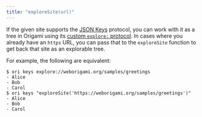 ```yaml
---
title: "exploreSite(url)"
---
```


If the given site supports the [JSON Keys](/async-tree/jsonKeys.html) protocol, you can work with it as a tree in Origami using its [custom `explore:` protocol](/async-tree/jsonKeys.html#origami-support-for-json-keys). In cases where you already have an `https` URL, you can pass that to the `exploreSite` function to get back that site as an explorable tree.

For example, the following are equivalent:

```console
$ ori keys explore://weborigami.org/samples/greetings
- Alice
- Bob
- Carol
$ ori keys "exploreSite('https://weborigami.org/samples/greetings')"
- Alice
- Bob
- Carol
```
